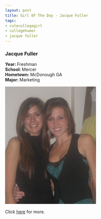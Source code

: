 ```yaml
--- 
layout: post
title: Girl Of The Day - Jacque Fuller
tags: 
- cutecollegegirl
- collegehumor
- jacque fuller
---
```

<h3>Jacque Fuller</h3><p><b>Year: </b>Freshman<br><b>School: </b>Mercer<br><b>Hometown: </b>McDonough GA<br><b>Major: </b>Marketing</p><p><a class="image" href="http://www.collegehumor.com/cutecollegegirl/JacqueF" target="_blank"><img src="/images/cutecollegegirl/Jacque-Fuller_03e0cc02d9db57b217764ab9c6cad42c.jpg" alt="Jacque Fuller" /></a></p><p>Click <a href="http://www.collegehumor.com/cutecollegegirl/JacqueF" target="_blank">here</a> for more.</p>
